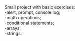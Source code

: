 Small project with basic exercises: <br />
-alert, prompt, console.log;<br />
-math operations;<br />
-conditional statements;<br />
-arrays;<br />
-strings.
